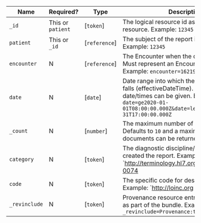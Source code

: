  Name|Required?|Type|Description
------------------|-------------------|---------------|-----------------------------------------------------------------------------------------------------------------------------------------
 `_id`|This or `patient`|[`token`]|The logical resource id associated with the resource. Example: `12345`
 `patient`|This or `_id`|[`reference`]|The subject of the report if a patient. Example: `12345`
 `encounter`|N|[`reference`]|The Encounter when the order was made. Must represent an Encounter resource. Example: `encounter=1621910`
 `date`|N|[`date`]|Date range into which the diagnostic report falls (effectiveDateTime). Either 1 or 2 date/times can be given. Example: `date=ge2020-01-01T08:00:00.000Z&date=le2020-01-31T17:00:00.000Z`
 `_count`|N|[`number`]|The maximum number of results to return. Defaults to `10` and a maximum of `100` documents can be returned.
 `category`|N|[`token`]|The diagnostic discipline/department which created the report. Example: `http://terminology.hl7.org/CodeSystem/v2-0074|LAB` or `http://loinc.org|LP29684-5`
 `code`|N|[`token`]|The specific code for describing the report. Example: `http://loinc.org|24323-8`
 `_revinclude`|N|[`token`]|Provenance resource entries to be returned as part of the bundle. Example: `_revinclude=Provenance:target`
